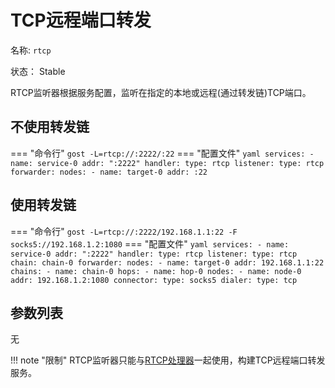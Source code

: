 # TCP远程端口转发

名称: `rtcp`

状态： Stable

RTCP监听器根据服务配置，监听在指定的本地或远程(通过转发链)TCP端口。

## 不使用转发链

=== "命令行"
    ```
	gost -L=rtcp://:2222/:22
	```
=== "配置文件"
    ```yaml
	services:
	- name: service-0
	  addr: ":2222"
	  handler:
		type: rtcp
	  listener:
		type: rtcp
	  forwarder:
	    nodes:
		- name: target-0
		  addr: :22
	```

## 使用转发链

=== "命令行"
    ```
	gost -L=rtcp://:2222/192.168.1.1:22 -F socks5://192.168.1.2:1080
	```
=== "配置文件"
    ```yaml
	services:
	- name: service-0
	  addr: ":2222"
	  handler:
		type: rtcp
	  listener:
		type: rtcp
		chain: chain-0
	  forwarder:
	    nodes:
		- name: target-0
		  addr: 192.168.1.1:22
	chains:
	- name: chain-0
	  hops:
	  - name: hop-0
		nodes:
		- name: node-0
		  addr: 192.168.1.2:1080
		  connector:
			type: socks5
		  dialer:
			type: tcp
	```
	
## 参数列表

无

!!! note "限制"
    RTCP监听器只能与[RTCP处理器](/reference/handlers/rtcp/)一起使用，构建TCP远程端口转发服务。
